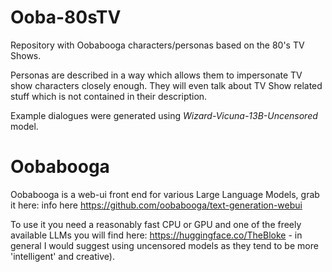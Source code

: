 # Ooba-80sTV
Repository with Oobabooga characters/personas based on the 80's TV Shows.

Personas are described in a way which allows them to impersonate TV show characters closely enough. They will even talk about TV Show related stuff which is not contained in their description.

Example dialogues were generated using _Wizard-Vicuna-13B-Uncensored_ model.

# Oobabooga
Oobabooga is a web-ui front end for various Large Language Models, grab it here: info here https://github.com/oobabooga/text-generation-webui

To use it you need a reasonably fast CPU or GPU and one of the freely available LLMs you will find here: https://huggingface.co/TheBloke - in general I would suggest using uncensored models as they tend to be more 'intelligent' and creative). 
